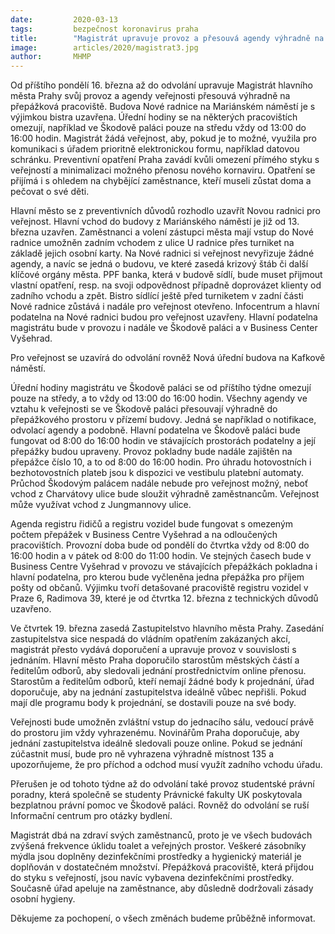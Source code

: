 ```yaml
---
date:         2020-03-13
tags:         bezpečnost koronavirus praha
title:        "Magistrát upravuje provoz a přesouvá agendy výhradně na přepážky. Uzavírá se Nová radnice a změny se dotknou i jednání zastupitelstva"
image: 	      articles/2020/magistrat3.jpg
author:       MHMP
---
```


Od příštího pondělí 16. března až do odvolání upravuje Magistrát hlavního města Prahy svůj provoz a agendy veřejnosti přesouvá výhradně na přepážková pracoviště. Budova Nové radnice na Mariánském náměstí je s výjimkou bistra uzavřena. Úřední hodiny se na některých pracovištích omezují, například ve Škodově paláci pouze na středu vždy od 13:00 do 16:00 hodin. Magistrát žádá veřejnost, aby, pokud je to možné, využila pro komunikaci s úřadem prioritně elektronickou formu, například datovou schránku. Preventivní opatření Praha zavádí kvůli omezení přímého styku s veřejností a minimalizaci možného přenosu nového kornaviru. Opatření se přijímá i s ohledem na chybějící zaměstnance, kteří museli zůstat doma a pečovat o své děti.

Hlavní město se z preventivních důvodů rozhodlo uzavřít Novou radnici pro veřejnost. Hlavní vchod do budovy z Mariánského náměstí je již od 13. března uzavřen. Zaměstnanci a volení zástupci města mají vstup do Nové radnice umožněn zadním vchodem z ulice U radnice přes turniket na základě jejich osobní karty. Na Nové radnici si veřejnost nevyřizuje žádné agendy, a navíc se jedná o budovu, ve které zasedá krizový štáb či další klíčové orgány města. PPF banka, která v budově sídlí, bude muset přijmout vlastní opatření, resp. na svoji odpovědnost případně doprovázet klienty od zadního vchodu a zpět. Bistro sídlící ještě před turniketem v zadní části Nové radnice zůstává i nadále pro veřejnost otevřeno. Infocentrum a hlavní podatelna na Nové radnici budou pro veřejnost uzavřeny. Hlavní podatelna magistrátu bude v provozu i nadále ve Škodově paláci a v Business Center Vyšehrad.

Pro veřejnost se uzavírá do odvolání rovněž Nová úřední budova na Kafkově náměstí.

Úřední hodiny magistrátu ve Škodově paláci se od příštího týdne omezují pouze na středy, a to vždy od 13:00 do 16:00 hodin. Všechny agendy ve vztahu k veřejnosti se ve Škodově paláci přesouvají výhradně do přepážkového prostoru v přízemí budovy. Jedná se například o notifikace, odvolací agendy a podobně. Hlavní podatelna ve Škodově paláci bude fungovat od 8:00 do 16:00 hodin ve stávajících prostorách podatelny a její přepážky budou upraveny. Provoz pokladny bude nadále zajištěn na přepážce číslo 10, a to od 8:00 do 16:00 hodin. Pro úhradu hotovostních i bezhotovostních plateb jsou k dispozici ve vestibulu platební automaty. Průchod Škodovým palácem nadále nebude pro veřejnost možný, neboť vchod z Charvátovy ulice bude sloužit výhradně zaměstnancům. Veřejnost může využívat vchod z Jungmannovy ulice.

Agenda registru řidičů a registru vozidel bude fungovat s omezeným počtem přepážek v Business Centre Vyšehrad a na odloučených pracovištích. Provozní doba bude od pondělí do čtvrtka vždy od 8:00 do 16:00 hodin a v pátek od 8:00 do 11:00 hodin. Ve stejných časech bude v Business Centre Vyšehrad v provozu ve stávajících přepážkách pokladna i hlavní podatelna, pro kterou bude vyčleněna jedna přepážka pro příjem pošty od občanů. Výjimku tvoří detašované pracoviště registru vozidel v Praze 6, Radimova 39, které je od čtvrtka 12. března z technických důvodů uzavřeno.

Ve čtvrtek 19. března zasedá Zastupitelstvo hlavního města Prahy. Zasedání zastupitelstva sice nespadá do vládním opatřením zakázaných akcí, magistrát přesto vydává doporučení a upravuje provoz v souvislosti s jednáním. Hlavní město Praha doporučilo starostům městských částí a ředitelům odborů, aby sledovali jednání prostřednictvím online přenosu. Starostům a ředitelům odborů, kteří nemají žádné body k projednání, úřad doporučuje, aby na jednání zastupitelstva ideálně vůbec nepřišli. Pokud mají dle programu body k projednání, se dostavili pouze na své body.

Veřejnosti bude umožněn zvláštní vstup do jednacího sálu, vedoucí právě do prostoru jim vždy vyhrazenému. Novinářům Praha doporučuje, aby jednání zastupitelstva ideálně sledovali pouze online. Pokud se jednání zúčastnit musí, bude pro ně vyhrazena výhradně místnost 135 a upozorňujeme, že pro příchod a odchod musí využít zadního vchodu úřadu.

Přerušen je od tohoto týdne až do odvolání také provoz studentské právní poradny, která společně se studenty Právnické fakulty UK poskytovala bezplatnou právní pomoc ve Škodově paláci.  Rovněž do odvolání se ruší Informační centrum pro otázky bydlení.

Magistrát dbá na zdraví svých zaměstnanců, proto je ve všech budovách zvýšená frekvence úklidu toalet a veřejných prostor. Veškeré zásobníky mýdla jsou doplněny dezinfekčními prostředky a hygienický materiál je doplňován v dostatečném množství. Přepážková pracoviště, která přijdou do styku s veřejností, jsou navíc vybavena dezinfekčními prostředky. Současně úřad apeluje na zaměstnance, aby důsledně dodržovali zásady osobní hygieny.

Děkujeme za pochopení, o všech změnách budeme průběžně informovat.
